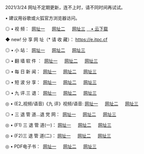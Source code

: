 <p>2021/3/24 网址不定期更新，连不上时，请不同时间再试试。
<p>• 建议用谷歌或火狐官方浏览器访问。
<p>◎ • 视 频： 
<a href="http://hwz.lexmarktr.com/" target="_blank">网址一</a> 　 
<a href="http://hqb.lexmarktr.com/" target="_blank">网址二</a> 　 
<a href="http://hqb.lexmarktr.com/b.html" target="_blank">网址三</a>
<a href="https://yadi.sk/d/d0sUeAOpal3njw" target="_blank">　• 云下载 </a></p>
<p>◆ new! 分 享 网 址（* 请 收 藏）： <a href="http://hvq.lexmarktr.com/a.html">https://e.itpc.cf</a></p>

<p>◎ • 小 站：  
<a href="http://hwz.lexmarktr.com/f.html" target="_blank">网址一</a> 　 
<a href="http://hqb.lexmarktr.com/h.html" target="_blank">网址二</a> 　 
<a href="http://hqb.lexmarktr.com/k/" target="_blank">网址三</a></p>
<p>◎ • 翻 墙 软 件 ：  
<a href="http://hwz.lexmarktr.com/ff/" target="_blank">网址一</a> 　 
<a href="http://hqb.lexmarktr.com/s/read/a1_nd.html" target="_blank">网址二</a> 　 
<a href="http://hqb.lexmarktr.com/ff/index.html" target="_blank">网址三</a></p>
<p>◎ • 每 日 新 闻：  
<a href="http://hwz.lexmarktr.com/day/" target="_blank">网址一</a> 　 
<a href="http://hqb.lexmarktr.com/day/" target="_blank">网址二</a> 　 
<a href="http://hqb.lexmarktr.com/day/index.html" target="_blank">网址三</a></p>
<p>◎ • 短 波 分 享：  
<a href="http://hwz.lexmarktr.com/h/" target="_blank">网址一</a> 　 
<a href="http://hqb.lexmarktr.com/h/" target="_blank">网址二</a> 　 
<a href="http://hqb.lexmarktr.com/h/index.html" target="_blank">网址三</a></p>
<p>◎ • 九 评.三 退：  
<a href="http://hwz.lexmarktr.com/t/" target="_blank">网址一</a> 　 
<a href="http://hqb.lexmarktr.com/v2/index.html" target="_blank">网址二</a> 　 
<a href="http://hqb.lexmarktr.com/tt/index.html" target="_blank">网址三</a> 　</p>
<p>◎ • (E2_视频/语音)《九 评》视频/语音: 
<a href="http://hqb.lexmarktr.com/7738.html" target="_blank">网址一</a> 　 
<a href="http://hqb.lexmarktr.com/7614.html" target="_blank">网址二</a> 　 
<a href="http://hqb.lexmarktr.com/7633.html" target="_blank">网址三</a></p>
<p>◎ • 三 退 管 道...退 党 网：  
<a href="http://hwz.lexmarktr.com/go/td1.html" target="_blank">网址一</a> 　 
<a href="http://hqb.lexmarktr.com/go/td2.html" target="_blank">网址二</a> 　 
<a href="http://hqb.lexmarktr.com/go/td3.html" target="_blank">网址三</a></p>
<p>◎ • (F1) 三 退 管 道(一)： 
<a href="http://hwz.lexmarktr.com/dd/" target="_blank">网址一</a> 　 
<a href="http://hqb.lexmarktr.com/s/read/a1_tdx.html" target="_blank">网址二</a> 　 
<a href="http://hqb.lexmarktr.com/dd/" target="_blank">网址三</a></p>
<p>◎ • (F2)三 退 管 道(二)： 
<a href="http://hqb.lexmarktr.com/d/" target="_blank">网址一</a> 　 
<a href="http://hwz.lexmarktr.com/d/index.html" target="_blank">网址二</a> 　 
<a href="http://hqb.lexmarktr.com/d/" target="_blank">网址三</a></p>
<p>◎ • PDF电子书：  
<a href="http://hwz.lexmarktr.com/p/" target="_blank">网址一</a> 　 
<a href="http://hqb.lexmarktr.com/p/index.html" target="_blank">网址二</a> 　 
<a href="http://hqb.lexmarktr.com/p/" target="_blank">网址三</a></p>
